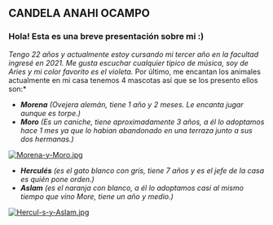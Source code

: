 ## CANDELA ANAHI OCAMPO
### Hola! Esta es una breve presentación sobre mi :)
*Tengo 22 años y actualmente estoy cursando mi tercer año en la facultad ingresé en 2021. Me gusta escuchar cualquier tipico de música, soy de Aries y mi color favorito es el violeta.*
Por último, me encantan los animales actualmente en mi casa tenemos 4 mascotas así que se los presento ellos son:*
* *__Morena__ (Ovejera alemán, tiene 1 año y 2 meses. Le encanta jugar aunque es torpe.)*
* *__Moro__ (Es un caniche, tiene aproximadamente 3 años, a él lo adoptamos hace 1 mes ya que lo habian abandonado en una terraza
junto a sus dos hermanas.)*

[![Morena-y-Moro.jpg](https://i.postimg.cc/zGxT2k65/Morena-y-Moro.jpg)](https://postimg.cc/v461c5GS)

* *__Herculés__ (es el gato blanco con gris, tiene 7 años y es el jefe de la casa es quién pone orden.)*
* *__Aslam__ (es el naranja con blanco, a él lo adoptamos casi al mismo tiempo que vino More, tiene un año y medio.)*

[![Hercul-s-y-Aslam.jpg](https://i.postimg.cc/t4sgyt79/Hercul-s-y-Aslam.jpg)](https://postimg.cc/nXtxGmvW)

